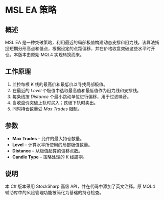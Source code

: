 # MSL EA 策略

## 概述

MSL EA 是一种突破策略，利用最近的局部极值构建动态支撑和阻力线。该算法捕捉短期分形高点和低点，根据设定的点距偏移，并在价格收盘突破这些水平时开仓。本版本由原始 MQL4 实现转换而来。

## 工作原理

1. 监控每根 K 线的最高价和最低价以寻找局部极值。
2. 在最近的 *Level* 个极值中选取最高值和最低值作为阻力线和支撑线。
3. 每条线按 *Distance* 个最小跳动单位进行偏移，用于过滤噪音。
4. 当收盘价突破上轨时买入；跌破下轨时卖出。
5. 同时持仓数量受 *Max Trades* 限制。

## 参数

- **Max Trades** – 允许的最大持仓数量。
- **Level** – 计算水平所使用的局部极值数量。
- **Distance** – 从极值起算的偏移点数。
- **Candle Type** – 策略处理的 K 线周期。

## 说明

本 C# 版本采用 StockSharp 高级 API，并在代码中添加了英文注释。原 MQL4 辅助库中的风险管理功能被简化为基础的持仓检查。

